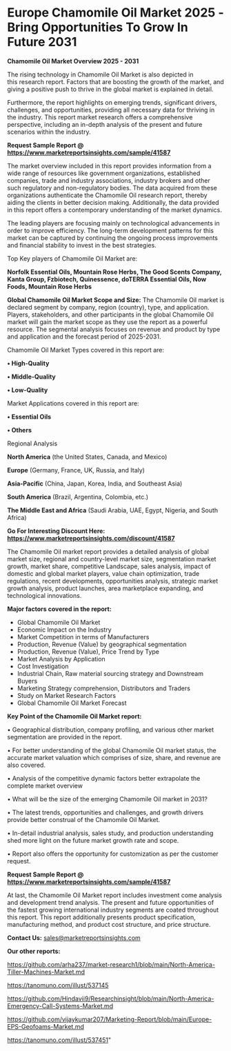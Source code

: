 # Europe Chamomile Oil Market 2025 -Bring Opportunities To Grow In Future 2031

<Strong> Chamomile Oil Market Overview 2025 - 2031</strong>

The rising technology in Chamomile Oil Market is also depicted in this research report. Factors that are boosting the growth of the market, and giving a positive push to thrive in the global market is explained in detail.

Furthermore, the report highlights on emerging trends, significant drivers, challenges, and opportunities, providing all necessary data for thriving in the industry. This report market research offers a comprehensive perspective, including an in-depth analysis of the present and future scenarios within the industry.

<strong>Request Sample Report @ <a href=https://www.marketreportsinsights.com/sample/41587>https://www.marketreportsinsights.com/sample/41587</a></strong>

The market overview included in this report provides information from a wide range of resources like government organizations, established companies, trade and industry associations, industry brokers and other such regulatory and non-regulatory bodies. The data acquired from these organizations authenticate the Chamomile Oil research report, thereby aiding the clients in better decision making. Additionally, the data provided in this report offers a contemporary understanding of the market dynamics.

The leading players are focusing mainly on technological advancements in order to improve efficiency. The long-term development patterns for this market can be captured by continuing the ongoing process improvements and financial stability to invest in the best strategies.

Top Key players of Chamomile Oil Market are:

<strong>Norfolk Essential Oils, Mountain Rose Herbs, The Good Scents Company, Kanta Group, Fzbiotech, Quinessence, doTERRA Essential Oils, Now Foods, Mountain Rose Herbs</strong>

<strong><b>Global Chamomile Oil Market Scope and Size:</b></strong>
The Chamomile Oil market is declared segment by company, region (country), type, and application. Players, stakeholders, and other participants in the global Chamomile Oil market will gain the market scope as they use the report as a powerful resource. The segmental analysis focuses on revenue and product by type and application and the forecast period of 2025-2031.

Chamomile Oil Market Types covered in this report are:

<strong>•  High-Quality

•  Middle-Quality

•  Low-Quality</strong>

Market Applications covered in this report are:

<strong>•  Essential Oils

•  Others</strong> 

Regional Analysis

<strong>North America</strong> (the United States, Canada, and Mexico)

<strong>Europe</strong> (Germany, France, UK, Russia, and Italy)

<strong>Asia-Pacific</strong> (China, Japan, Korea, India, and Southeast Asia)

<strong>South America</strong> (Brazil, Argentina, Colombia, etc.)

<strong>The Middle East and Africa</strong> (Saudi Arabia, UAE, Egypt, Nigeria, and South Africa)

<strong>Go For Interesting Discount Here: <a href=https://www.marketreportsinsights.com/discount/41587>https://www.marketreportsinsights.com/discount/41587</a></strong>

The Chamomile Oil market report provides a detailed analysis of global market size, regional and country-level market size, segmentation market growth, market share, competitive Landscape, sales analysis, impact of domestic and global market players, value chain optimization, trade regulations, recent developments, opportunities analysis, strategic market growth analysis, product launches, area marketplace expanding, and technological innovations.

<strong><b>Major factors covered in the report:</b></strong>
<ul>
  <li>Global Chamomile Oil Market </li>
  <li>Economic Impact on the Industry</li>
  <li>Market Competition in terms of Manufacturers</li>
  <li>Production, Revenue (Value) by geographical segmentation</li>
  <li>Production, Revenue (Value), Price Trend by Type</li>
  <li>Market Analysis by Application</li>
  <li>Cost Investigation</li>
  <li>Industrial Chain, Raw material sourcing strategy and Downstream Buyers</li>
  <li>Marketing Strategy comprehension, Distributors and Traders</li>
  <li>Study on Market Research Factors</li>
  <li>Global Chamomile Oil Market Forecast</li>
</ul>

<strong><b>Key Point of the Chamomile Oil Market report:</b></strong>

• Geographical distribution, company profiling, and various other market segmentation are provided in the report.

• For better understanding of the global Chamomile Oil market status, the accurate market valuation which comprises of size, share, and revenue are also covered.

• Analysis of the competitive dynamic factors better extrapolate the complete market overview

• What will be the size of the emerging Chamomile Oil market in 2031?

• The latest trends, opportunities and challenges, and growth drivers provide better construal of the Chamomile Oil Market.

• In-detail industrial analysis, sales study, and production understanding shed more light on the future market growth rate and scope.

• Report also offers the opportunity for customization as per the customer request.

<strong>Request Sample Report @ <a href=https://www.marketreportsinsights.com/sample/41587>https://www.marketreportsinsights.com/sample/41587</a></strong>

At last, the Chamomile Oil Market report includes investment come analysis and development trend analysis. The present and future opportunities of the fastest growing international industry segments are coated throughout this report. This report additionally presents product specification, manufacturing method, and product cost structure, and price structure.

<strong>Contact Us:</strong>
sales@marketreportsinsights.com

<strong>Our other reports:</strong>

<a href=https://github.com/arha237/market-research1/blob/main/North-America-Tiller-Machines-Market.md>https://github.com/arha237/market-research1/blob/main/North-America-Tiller-Machines-Market.md</a>

<a href=https://tanomuno.com/illust/537145>https://tanomuno.com/illust/537145</a>

<a href=https://github.com/Hindavii9/Researchinsight/blob/main/North-America-Emergency-Call-Systems-Market.md>https://github.com/Hindavii9/Researchinsight/blob/main/North-America-Emergency-Call-Systems-Market.md</a>

<a href=https://github.com/vijaykumar207/Marketing-Report/blob/main/Europe-EPS-Geofoams-Market.md>https://github.com/vijaykumar207/Marketing-Report/blob/main/Europe-EPS-Geofoams-Market.md</a>

<a href=https://tanomuno.com/illust/537451>https://tanomuno.com/illust/537451</a>"
